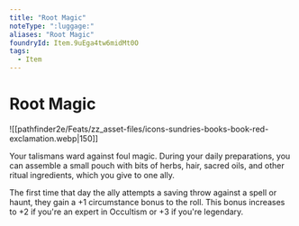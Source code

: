 ```yaml
---
title: "Root Magic"
noteType: ":luggage:"
aliases: "Root Magic"
foundryId: Item.9uEga4tw6midMt0O
tags:
  - Item
---
```


# Root Magic
![[pathfinder2e/Feats/zz_asset-files/icons-sundries-books-book-red-exclamation.webp|150]]

Your talismans ward against foul magic. During your daily preparations, you can assemble a small pouch with bits of herbs, hair, sacred oils, and other ritual ingredients, which you give to one ally.

The first time that day the ally attempts a saving throw against a spell or haunt, they gain a +1 circumstance bonus to the roll. This bonus increases to +2 if you're an expert in Occultism or +3 if you're legendary.


